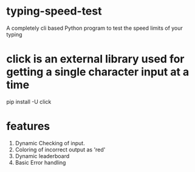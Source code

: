 # typing-speed-test
A completely cli based Python program to test the speed limits of your typing 
# click is an external library used for getting a single character input at a time 
pip install -U click
# features
1) Dynamic Checking of input.
2) Coloring of incorrect output as 'red'
3) Dynamic leaderboard
4) Basic Error handling